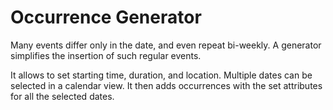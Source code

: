 # Occurrence Generator
Many events differ only in the date, and even repeat bi-weekly. A generator simplifies the insertion of such regular events.

It allows to set starting time, duration, and location. Multiple dates can be selected in a calendar view. It then adds occurrences with the set attributes for all the selected dates.

